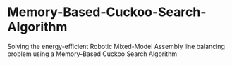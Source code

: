 # Memory-Based-Cuckoo-Search-Algorithm
Solving the energy-efficient Robotic Mixed-Model Assembly line balancing problem using a Memory-Based Cuckoo Search Algorithm
